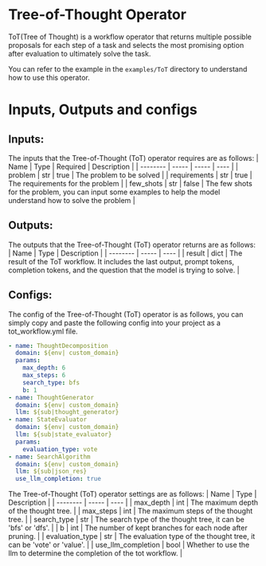 # Tree-of-Thought Operator
ToT(Tree of Thought) is a workflow operator that returns multiple possible proposals for each step of a task and selects the most promising option after evaluation to ultimately solve the task.

You can refer to the example in the `examples/ToT` directory to understand how to use this operator.

# Inputs, Outputs and configs

## Inputs:
The inputs that the Tree-of-Thought (ToT) operator requires are as follows:
| Name     | Type | Required | Description |
| -------- | ----- | ----- | ---- |
| problem | str | true |  The problem to be solved |
| requirements | str | true |  The requirements for the problem |
| few_shots | str | false |  The few shots for the problem, you can input some examples to help the model understand how to solve the problem |
## Outputs:
The outputs that the Tree-of-Thought (ToT) operator returns are as follows:
| Name     | Type | Description |
| -------- | ----- | ---- |
| result | dict |  The result of the ToT workflow. It includes the last output, prompt tokens, completion tokens, and the question that the model is trying to solve. |

## Configs:
The config of the Tree-of-Thought (ToT) operator is as follows, you can simply copy and paste the following config into your project as a tot_workflow.yml file.
```yml
- name: ThoughtDecomposition
  domain: ${env| custom_domain}
  params:
    max_depth: 6
    max_steps: 6
    search_type: bfs
    b: 1
- name: ThoughtGenerator
  domain: ${env| custom_domain}
  llm: ${sub|thought_generator}
- name: StateEvaluator
  domain: ${env| custom_domain}
  llm: ${sub|state_evaluator}
  params:
    evaluation_type: vote
- name: SearchAlgorithm
  domain: ${env| custom_domain}
  llm: ${sub|json_res}
  use_llm_completion: true

```
The Tree-of-Thought (ToT) operator settings are as follows:
| Name     | Type | Description |
| -------- | ----- | ---- |
| max_depth | int |  The maximum depth of the thought tree. |
| max_steps | int |  The maximum steps of the thought tree. |
| search_type | str |  The search type of the thought tree, it can be 'bfs' or 'dfs'. |
| b | int |  The number of kept branches for each node after pruning. |
| evaluation_type | str |  The evaluation type of the thought tree, it can be 'vote' or 'value'. |
| use_llm_completion | bool |  Whether to use the llm to determine the completion of the tot workflow. |
